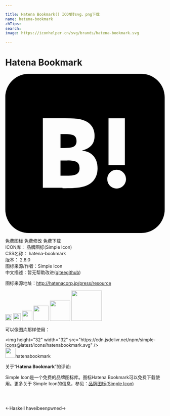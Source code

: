 ```yaml
---

title: Hatena Bookmark() ICON转svg、png下载
name: hatena-bookmark
zhTips: 
search: 
image: https://iconhelper.cn/svg/brands/hatena-bookmark.svg

---
```


# Hatena Bookmark  <small style="font-size: 60%;font-weight: 100"></small>

<div id="svg" class="svg-wrap">
<svg role="img" viewBox="0 0 24 24" xmlns="http://www.w3.org/2000/svg"><title>Hatena Bookmark icon</title><path d="M20.47 0C22.42 0 24 1.58 24 3.53v16.94c0 1.95-1.58 3.53-3.53 3.53H3.53C1.58 24 0 22.42 0 20.47V3.53C0 1.58 1.58 0 3.53 0h16.94zm-3.705 14.47c-.78 0-1.41.63-1.41 1.41s.63 1.414 1.41 1.414 1.41-.645 1.41-1.425-.63-1.41-1.41-1.41zM8.61 17.247c1.2 0 2.056-.042 2.58-.12.526-.084.976-.222 1.32-.412.45-.232.78-.564 1.02-.99s.36-.915.36-1.48c0-.78-.21-1.403-.63-1.87-.42-.48-.99-.734-1.74-.794.66-.18 1.156-.45 1.456-.81.315-.344.465-.824.465-1.424 0-.48-.103-.885-.3-1.26-.21-.36-.493-.645-.883-.87-.345-.195-.735-.315-1.215-.405-.464-.074-1.29-.12-2.474-.12H5.654v10.486H8.61zm.736-4.185c.705 0 1.185.088 1.44.262.27.18.39.495.39.93 0 .405-.135.69-.42.855-.27.18-.765.254-1.44.254H8.31v-2.297h1.05zm8.656.706v-7.06h-2.46v7.06H18zM8.925 9.08c.71 0 1.185.08 1.432.24.245.16.367.435.367.83 0 .38-.13.646-.39.804-.265.154-.747.232-1.452.232h-.57V9.08h.615z"/></svg>
</div>
<detail full-name='hatena-bookmark'></detail>

<div class="detail-page">
<p>
<span><span class="badge-success badge">免费图标</span> <span class="badge-success badge">免费修改</span>  <span class="badge-success badge">免费下载</span> </span>
<br/>
<span>
ICON库：
<span class="badge-secondary badge">品牌图标(Simple Icon)</span> 
</span>
<br/>
<span>
CSS名称：
<span class="badge-secondary badge">hatena-bookmark</span> 
</span>

<br/>
<span>
版本：
<span class="badge-secondary badge">2.8.0</span> 
</span>
<br/>
<span>图标来源/作者：<span class="badge-light badge">Simple Icon</span></span> 
<br/>
<span class="zh-detail">中文描述：暂无<span class="help-link"><span>帮助改进</span>(<a href="https://gitee.com/liuwave/icon-helper/edit/master/json/brands/hatena-bookmark.json" target="_blank" rel="noopener noreferrer">gitee</a><a href="https://github.com/liuwave/icon-helper/edit/master/json/brands/hatena-bookmark.json" target="_blank" rel="noopener noreferrer">github</a></span>)</span><br/>
</p>
</div><div class="description description alert alert-light"><p>图标来源地址：<a href="http://hatenacorp.jp/press/resource" target="_blank" rel="noopener noreferrer">http://hatenacorp.jp/press/resource</a></p></div>
<div class="alert alert-dark">
<img height="21" width="21" src="https://cdn.jsdelivr.net/npm/simple-icons@latest/icons/hatenabookmark.svg" />
<img height="24" width="24" src="https://cdn.jsdelivr.net/npm/simple-icons@latest/icons/hatenabookmark.svg" />
<img height="32" width="32" src="https://cdn.jsdelivr.net/npm/simple-icons@latest/icons/hatenabookmark.svg" />
<img height="48" width="48" src="https://cdn.jsdelivr.net/npm/simple-icons@latest/icons/hatenabookmark.svg" />
<img height="64" width="64" src="https://cdn.jsdelivr.net/npm/simple-icons@latest/icons/hatenabookmark.svg" />
<img height="96" width="96" src="https://cdn.jsdelivr.net/npm/simple-icons@latest/icons/hatenabookmark.svg" />

</div>
<div>
  <p>可以像图片那样使用：    
  </p>
  <div class="alert alert-primary" style="font-size: 14px">
    &lt;img height="32" width="32" src="https://cdn.jsdelivr.net/npm/simple-icons@latest/icons/hatenabookmark.svg" /&gt;
    <copy-btn content='<img height="32" width="32" src="https://cdn.jsdelivr.net/npm/simple-icons@latest/icons/hatenabookmark.svg" />'></copy-btn>
  </div>
  <div class="alert alert-secondary">
    <img height="32" width="32" src="https://cdn.jsdelivr.net/npm/simple-icons@latest/icons/hatenabookmark.svg" />hatenabookmark
    <copy-btn content="hatenabookmark" btn-title="复制图标名称"></copy-btn>
  </div>
</div>
<div class="icon-detail__container">
<p>关于“<b>Hatena Bookmark</b>”的评论:</p>
</div>
<Vssue title="关于“Hatena Bookmark”的评论" />
<div><p>Simple Icon是一个免费的品牌图标库。图标Hatena Bookmark可以免费下载使用。更多关于  Simple Icon的信息，参见：<a target="_blank" href="https://iconhelper.cn/brands.html">品牌图标(Simple Icon)</a>
</p></div>


<div style="padding:2rem 0 " class="page-nav"><p class="inner"><span class="prev">←<router-link to="/icon/haskell.html">Haskell</router-link></span> <span class="next"><router-link to="/icon/haveibeenpwned.html">haveibeenpwned</router-link>→</span></p></div>
